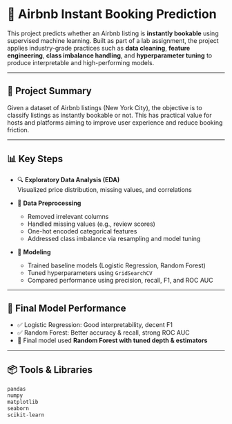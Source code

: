 # 🏡 Airbnb Instant Booking Prediction

This project predicts whether an Airbnb listing is **instantly bookable** using supervised machine learning. Built as part of a lab assignment, the project applies industry-grade practices such as **data cleaning**, **feature engineering**, **class imbalance handling**, and **hyperparameter tuning** to produce interpretable and high-performing models.

---

## 📄 Project Summary

Given a dataset of Airbnb listings (New York City), the objective is to classify listings as instantly bookable or not. This has practical value for hosts and platforms aiming to improve user experience and reduce booking friction.

---

## 📊 Key Steps

- 🔍 **Exploratory Data Analysis (EDA)**  
  Visualized price distribution, missing values, and correlations

- 🧹 **Data Preprocessing**  
  - Removed irrelevant columns  
  - Handled missing values (e.g., review scores)  
  - One-hot encoded categorical features  
  - Addressed class imbalance via resampling and model tuning

- 🧠 **Modeling**  
  - Trained baseline models (Logistic Regression, Random Forest)  
  - Tuned hyperparameters using `GridSearchCV`  
  - Compared performance using precision, recall, F1, and ROC AUC

---

## 🧪 Final Model Performance

- ✅ Logistic Regression: Good interpretability, decent F1
- ✅ Random Forest: Better accuracy & recall, strong ROC AUC
- 📌 Final model used **Random Forest with tuned depth & estimators**

---

## 📦 Tools & Libraries

```python
pandas
numpy
matplotlib
seaborn
scikit-learn
